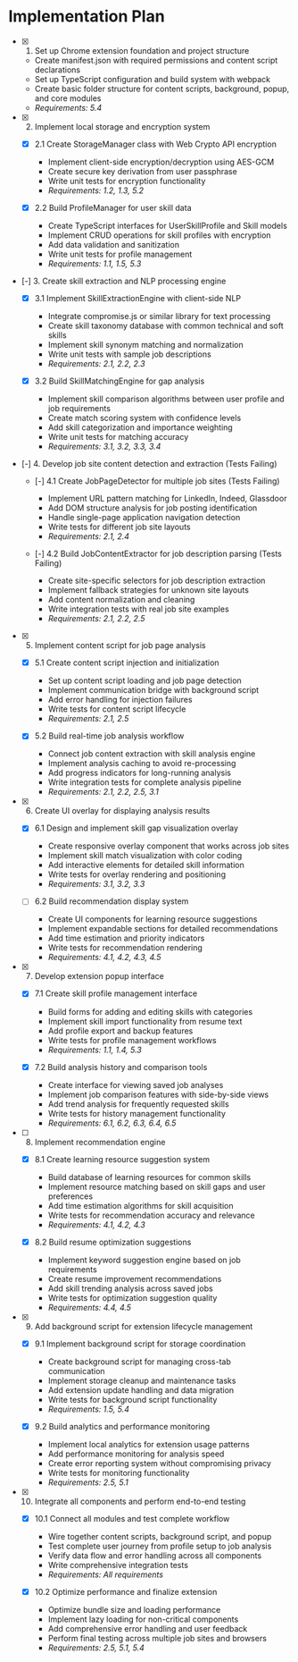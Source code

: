 # Implementation Plan

- [x] 1. Set up Chrome extension foundation and project structure





  - Create manifest.json with required permissions and content script declarations
  - Set up TypeScript configuration and build system with webpack
  - Create basic folder structure for content scripts, background, popup, and core modules
  - _Requirements: 5.4_

- [x] 2. Implement local storage and encryption system





  - [x] 2.1 Create StorageManager class with Web Crypto API encryption


    - Implement client-side encryption/decryption using AES-GCM
    - Create secure key derivation from user passphrase
    - Write unit tests for encryption functionality
    - _Requirements: 1.2, 1.3, 5.2_

  - [x] 2.2 Build ProfileManager for user skill data


    - Create TypeScript interfaces for UserSkillProfile and Skill models
    - Implement CRUD operations for skill profiles with encryption
    - Add data validation and sanitization
    - Write unit tests for profile management
    - _Requirements: 1.1, 1.5, 5.3_

- [-] 3. Create skill extraction and NLP processing engine



  - [x] 3.1 Implement SkillExtractionEngine with client-side NLP


    - Integrate compromise.js or similar library for text processing
    - Create skill taxonomy database with common technical and soft skills
    - Implement skill synonym matching and normalization
    - Write unit tests with sample job descriptions
    - _Requirements: 2.1, 2.2, 2.3_

  - [x] 3.2 Build SkillMatchingEngine for gap analysis


    - Implement skill comparison algorithms between user profile and job requirements
    - Create match scoring system with confidence levels
    - Add skill categorization and importance weighting
    - Write unit tests for matching accuracy
    - _Requirements: 3.1, 3.2, 3.3, 3.4_

- [-] 4. Develop job site content detection and extraction (Tests Failing)





  - [-] 4.1 Create JobPageDetector for multiple job sites (Tests Failing)


    - Implement URL pattern matching for LinkedIn, Indeed, Glassdoor
    - Add DOM structure analysis for job posting identification
    - Handle single-page application navigation detection
    - Write tests for different job site layouts
    - _Requirements: 2.1, 2.4_

  - [-] 4.2 Build JobContentExtractor for job description parsing (Tests Failing)


    - Create site-specific selectors for job description extraction
    - Implement fallback strategies for unknown site layouts
    - Add content normalization and cleaning
    - Write integration tests with real job site examples
    - _Requirements: 2.1, 2.2, 2.5_

- [x] 5. Implement content script for job page analysis





  - [x] 5.1 Create content script injection and initialization


    - Set up content script loading and job page detection
    - Implement communication bridge with background script
    - Add error handling for injection failures
    - Write tests for content script lifecycle
    - _Requirements: 2.1, 2.5_

  - [x] 5.2 Build real-time job analysis workflow


    - Connect job content extraction with skill analysis engine
    - Implement analysis caching to avoid re-processing
    - Add progress indicators for long-running analysis
    - Write integration tests for complete analysis pipeline
    - _Requirements: 2.1, 2.2, 2.5, 3.1_

- [x] 6. Create UI overlay for displaying analysis results





  - [x] 6.1 Design and implement skill gap visualization overlay





    - Create responsive overlay component that works across job sites
    - Implement skill match visualization with color coding
    - Add interactive elements for detailed skill information
    - Write tests for overlay rendering and positioning
    - _Requirements: 3.1, 3.2, 3.3_




  - [ ] 6.2 Build recommendation display system
    - Create UI components for learning resource suggestions
    - Implement expandable sections for detailed recommendations
    - Add time estimation and priority indicators
    - Write tests for recommendation rendering
    - _Requirements: 4.1, 4.2, 4.3, 4.5_

- [x] 7. Develop extension popup interface





  - [x] 7.1 Create skill profile management interface



    - Build forms for adding and editing skills with categories
    - Implement skill import functionality from resume text
    - Add profile export and backup features
    - Write tests for profile management workflows
    - _Requirements: 1.1, 1.4, 5.3_


  - [x] 7.2 Build analysis history and comparison tools


    - Create interface for viewing saved job analyses
    - Implement job comparison features with side-by-side views
    - Add trend analysis for frequently requested skills
    - Write tests for history management functionality
    - _Requirements: 6.1, 6.2, 6.3, 6.4, 6.5_

- [ ] 8. Implement recommendation engine




  - [x] 8.1 Create learning resource suggestion system



    - Build database of learning resources for common skills
    - Implement resource matching based on skill gaps and user preferences
    - Add time estimation algorithms for skill acquisition
    - Write tests for recommendation accuracy and relevance
    - _Requirements: 4.1, 4.2, 4.3_


  - [x] 8.2 Build resume optimization suggestions

    - Implement keyword suggestion engine based on job requirements
    - Create resume improvement recommendations
    - Add skill trending analysis across saved jobs
    - Write tests for optimization suggestion quality
    - _Requirements: 4.4, 4.5_

- [x] 9. Add background script for extension lifecycle management






  - [x] 9.1 Implement background script for storage coordination


    - Create background script for managing cross-tab communication
    - Implement storage cleanup and maintenance tasks
    - Add extension update handling and data migration
    - Write tests for background script functionality
    - _Requirements: 1.5, 5.4_

  - [x] 9.2 Build analytics and performance monitoring









    - Implement local analytics for extension usage patterns
    - Add performance monitoring for analysis speed
    - Create error reporting system without compromising privacy
    - Write tests for monitoring functionality
    - _Requirements: 2.5, 5.1_

- [x] 10. Integrate all components and perform end-to-end testing




  - [x] 10.1 Connect all modules and test complete workflow



    - Wire together content scripts, background script, and popup
    - Test complete user journey from profile setup to job analysis
    - Verify data flow and error handling across all components
    - Write comprehensive integration tests
    - _Requirements: All requirements_

  - [x] 10.2 Optimize performance and finalize extension





    - Optimize bundle size and loading performance
    - Implement lazy loading for non-critical components
    - Add comprehensive error handling and user feedback
    - Perform final testing across multiple job sites and browsers
    - _Requirements: 2.5, 5.1, 5.4_
